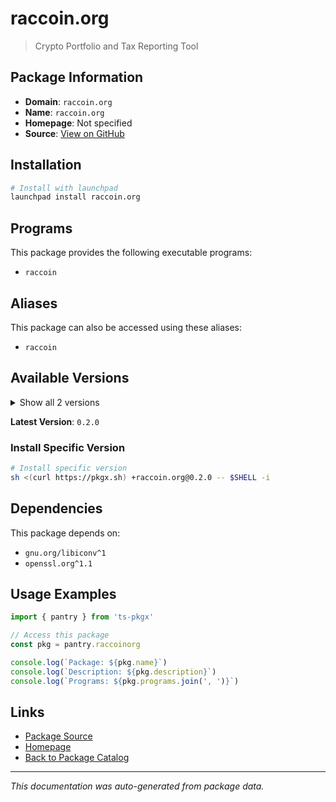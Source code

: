 # raccoin.org

> Crypto Portfolio and Tax Reporting Tool

## Package Information

- **Domain**: `raccoin.org`
- **Name**: `raccoin.org`
- **Homepage**: Not specified
- **Source**: [View on GitHub](https://github.com/pkgxdev/pantry/tree/main/projects/raccoin.org/package.yml)

## Installation

```bash
# Install with launchpad
launchpad install raccoin.org
```

## Programs

This package provides the following executable programs:

- `raccoin`

## Aliases

This package can also be accessed using these aliases:

- `raccoin`

## Available Versions

<details>
<summary>Show all 2 versions</summary>

- `0.2.0`, `0.1.0`

</details>

**Latest Version**: `0.2.0`

### Install Specific Version

```bash
# Install specific version
sh <(curl https://pkgx.sh) +raccoin.org@0.2.0 -- $SHELL -i
```

## Dependencies

This package depends on:

- `gnu.org/libiconv^1`
- `openssl.org^1.1`

## Usage Examples

```typescript
import { pantry } from 'ts-pkgx'

// Access this package
const pkg = pantry.raccoinorg

console.log(`Package: ${pkg.name}`)
console.log(`Description: ${pkg.description}`)
console.log(`Programs: ${pkg.programs.join(', ')}`)
```

## Links

- [Package Source](https://github.com/pkgxdev/pantry/tree/main/projects/raccoin.org/package.yml)
- [Homepage](#)
- [Back to Package Catalog](../package-catalog.md)

---

*This documentation was auto-generated from package data.*
